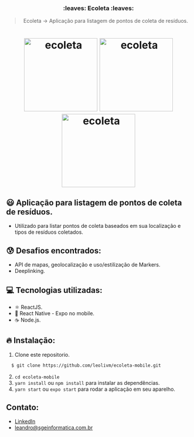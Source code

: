 <h3 align="center">
  :leaves: Ecoleta :leaves:
</h3>

<blockquote align="center">Ecoleta -> Aplicação para listagem de pontos de coleta de resíduos.</blockquote>

<h1 align="center">
    <img alt="ecoleta" src="https://i.imgur.com/eNX2ZN7.jpg" width="200" heigth="416" />
    <img alt="ecoleta" src="https://i.imgur.com/suFQGXD.jpg" width="200" heigth="416" />
    <img alt="ecoleta" src="https://i.imgur.com/kwynxAg.jpg" width="200" heigth="416" />
</h1>

## :smiley: Aplicação para listagem de pontos de coleta de resíduos.

- Utilizado para listar pontos de coleta baseados em sua localização e tipos de resíduos coletados.

## :cold_sweat: Desafios encontrados:

- API de mapas, geolocalização e uso/estilização de Markers.
- Deeplinking.

## :computer: Tecnologias utilizadas:

- ⚛️ ReactJS.
- 📱 React Native - Expo no mobile.
- ☕️ Node.js.

## :fire: Instalação:

1. Clone este repositorio.

```sh
  $ git clone https://github.com/leolivm/ecoleta-mobile.git
```

2. `cd ecoleta-mobile`<br />
3. `yarn install` ou `npm install` para instalar as dependências.<br />
4. `yarn start` ou `expo start` para rodar a aplicação em seu aparelho.<br />

## Contato:

- [LinkedIn](https://www.linkedin.com/in/leandro-martins-0640921a4/)
- leandro@sgeinformatica.com.br
